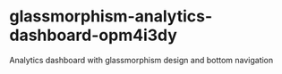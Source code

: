# glassmorphism-analytics-dashboard-opm4i3dy
Analytics dashboard with glassmorphism design and bottom navigation
